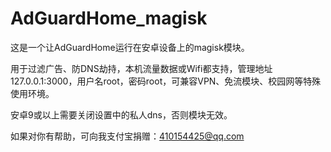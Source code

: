# AdGuardHome_magisk
这是一个让AdGuardHome运行在安卓设备上的magisk模块。

用于过滤广告、防DNS劫持，本机流量数据或Wifi都支持，管理地址127.0.0.1:3000，用户名root，密码root，可兼容VPN、免流模块、校园网等特殊使用环境。 

安卓9或以上需要关闭设置中的私人dns，否则模块无效。

如果对你有帮助，可向我支付宝捐赠：410154425@qq.com
